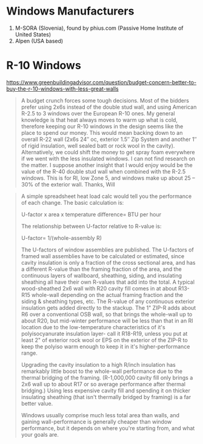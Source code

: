 # Windows Manufacturers
1. M-SORA (Slovenia), found by phius.com (Passive Home Institute of United States)
2. Alpen (USA based)

# R-10 Windows
https://www.greenbuildingadvisor.com/question/budget-concern-better-to-buy-the-r-10-windows-with-less-great-walls

> A budget crunch forces some tough decisions. Most of the bidders prefer using 2x6s instead of the double stud wall, and using American R-2.5 to 3 windows over the European R-10 ones. My general knowledge is that heat always moves to warm up what is cold, therefore keeping our R-10 windows in the design seems like the place to spend our money. This would mean backing down to an overall R-22 wall (2x6s 24″ oc, exterior 1.5″ Zip System and another 1″ of rigid insulation, well sealed batt or rock wool in the cavity). Alternatively, we could shift the money to get spray foam everywhere if we went with the less insulated windows. I can not find research on the matter. I suppose another insight that I would enjoy would be the value of the R-40 double stud wall when combined with the R-2.5 windows. This is for RI, low Zone 5, and windows make up about 25 – 30% of the exterior wall. Thanks, Will

> A simple spreadsheet heat load calc would tell you the performance of each change. The basic calculation is:
> 
> U-factor x area x temperature difference= BTU per hour
> 
> The relationship between U-factor relative to R-value is:
> 
> U-factor= 1/(whole-assembly R)
> 
> The U-factors of window assemblies are published. The U-factors of framed wall assemblies have to be calculated or estimated, since cavity insulation is only a fraction of the cross sectional area, and has a different R-value than the framing fraction of the area, and the continuous layers of wallboard, sheathing, siding, and insulating sheathing all have their own R-values that add into the total. A typical wood-sheathed 2x6 wall with R20 cavity fill comes in at about R13-R15 whole-wall depending on the actual framing fraction and the siding & sheathing types, etc. The R-value of any continuous exterior insulation gets added directly to the stackup. The 1" ZIP-R adds about R6 over a conventional OSB wall, so that brings the whole-wall up to about R20, but mid-winter performance will be less than that in an RI location due to the low-temperature characteristics of it's polyisocyanurate insulation layer- call it R18-R19, unless you put at least 2" of exterior rock wool or EPS on the exterior of the ZIP-R to keep the polyiso warm enough to keep it in it's higher-performance range.
> 
> Upgrading the cavity insulation to a high R/inch insulation has remarkably little boost to the whole-wall performance due to the thermal bridging of the framing. (R-1,000,000 cavity fill only brings a 2x6 wall up to about R17 or so average performance after thermal bridging.) Using less expensive cavity fill and spending it on thicker insulating sheathing (that isn't thermally bridged by framing) is a far better value.
> 
> Windows usually comprise much less total area than walls, and gaining wall-performance is generally cheaper than window performance, but it depends on where you're starting from, and what your goals are.
